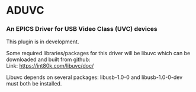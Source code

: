 # ADUVC

### An EPICS Driver for USB Video Class (UVC) devices

This plugin is in development.

Some required libraries/packages for this driver will be libuvc which can be downloaded and built from github:  
Link: https://int80k.com/libuvc/doc/

Libuvc depends on several packages: libusb-1.0-0 and libusb-1.0-0-dev must both be installed.